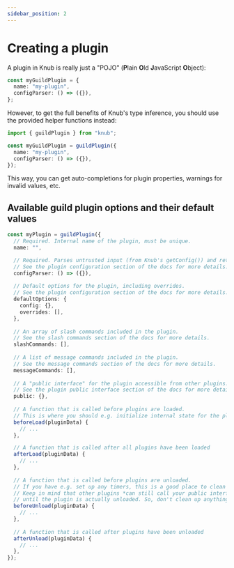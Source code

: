 ```yaml
---
sidebar_position: 2
---
```


# Creating a plugin

A plugin in Knub is really just a "POJO" (**P**lain **O**ld **J**avaScript **O**bject):

```ts
const myGuildPlugin = {
  name: "my-plugin",
  configParser: () => ({}),
};
```

However, to get the full benefits of Knub's type inference, you should use the provided helper functions instead:

```ts
import { guildPlugin } from "knub";

const myGuildPlugin = guildPlugin({
  name: "my-plugin",
  configParser: () => ({}),
});
```

This way, you can get auto-completions for plugin properties, warnings for invalid values, etc.

## Available guild plugin options and their default values
```ts
const myPlugin = guildPlugin({
  // Required. Internal name of the plugin, must be unique.
  name: "",

  // Required. Parses untrusted input (from Knub's getConfig()) and returns a valid plugin config.
  // See the plugin configuration section of the docs for more details.
  configParser: () => ({}),
  
  // Default options for the plugin, including overrides.
  // See the plugin configuration section of the docs for more details.
  defaultOptions: {
    config: {},
    overrides: [],
  },
  
  // An array of slash commands included in the plugin.
  // See the slash commands section of the docs for more details.
  slashCommands: [],
  
  // A list of message commands included in the plugin.
  // See the message commands section of the docs for more details.
  messageCommands: [],
  
  // A "public interface" for the plugin accessible from other plugins.
  // See the plugin public interface section of the docs for more details.
  public: {},
  
  // A function that is called before plugins are loaded.
  // This is where you should e.g. initialize internal state for the plugin.
  beforeLoad(pluginData) {
    // ...
  },

  // A function that is called after all plugins have been loaded
  afterLoad(pluginData) {
    // ...
  },
  
  // A function that is called before plugins are unloaded.
  // If you have e.g. set up any timers, this is a good place to clean those up.
  // Keep in mind that other plugins *can still call your public interface* even after this function runs,
  // until the plugin is actually unloaded. So, don't clean up anything critical to the plugin's functionality.
  beforeUnload(pluginData) {
    // ...
  },
  
  // A function that is called after plugins have been unloaded
  afterUnload(pluginData) {
    // ...
  },
});
```
